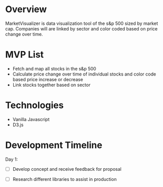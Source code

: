 # Overview 

MarketVisualizer is data visualization tool of the s&p 500 sized by market cap. Companies will are linked by sector and color coded based on price change over time.

# MVP List

* Fetch and map all stocks in the s&p 500
* Calculate price change over time of individual stocks and color code based price increase or decrease
* Link stocks together based on sector 

# Technologies

* Vanilla Javascript
* D3.js

# Development Timeline

Day 1: 
- [ ] Develop concept and receive feedback for proposal
- [ ] Research different libraries to assist in production 






